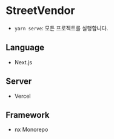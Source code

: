 # StreetVendor

- `yarn serve`: 모든 프로젝트를 실행합니다.

## Language
- Next.js

## Server
- Vercel

## Framework
- nx Monorepo
